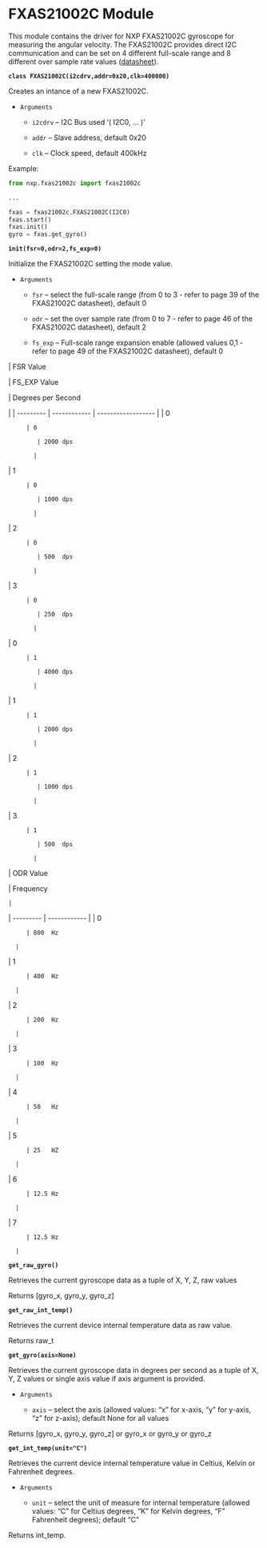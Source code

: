 # FXAS21002C Module

This module contains the driver for NXP FXAS21002C gyroscope for measuring the angular velocity.
The FXAS21002C provides direct I2C communication and can be set on 4 different full-scale range and 8 different over sample rate values  ([datasheet](http://www.nxp.com/assets/documents/data/en/data-sheets/FXAS21002.pdf)).


**`class FXAS21002C(i2cdrv,addr=0x20,clk=400000)`**

Creates an intance of a new FXAS21002C.


* ```Arguments```

    
    * ```i2cdrv``` – I2C Bus used ‘( I2C0, … )’


    * ```addr``` – Slave address, default 0x20


    * ```clk``` – Clock speed, default 400kHz


Example:

```py
from nxp.fxas21002c import fxas21002c

...

fxas = fxas21002c.FXAS21002C(I2C0)
fxas.start()
fxas.init()
gyro = fxas.get_gyro()
```


**`init(fsr=0,odr=2,fs_exp=0)`**

Initialize the FXAS21002C setting the mode value.


* ```Arguments```

    
    * ```fsr``` – select the full-scale range (from 0 to 3 - refer to page 39 of the FXAS21002C datasheet), default 0


    * ```odr``` – set the over sample rate (from 0 to 7 - refer to page 46 of the FXAS21002C datasheet), default 2


    * ```fs_exp``` – Full-scale range expansion enable (allowed values 0,1 - refer to page 49 of the FXAS21002C datasheet), default 0


| FSR Value

 | FS_EXP Value

 | Degrees per Second

 |
| --------- | ------------ | ------------------ |
| 0

         | 0

            | 2000 dps

           |
| 1

         | 0

            | 1000 dps

           |
| 2

         | 0

            | 500  dps

           |
| 3

         | 0

            | 250  dps

           |
| 0

         | 1

            | 4000 dps

           |
| 1

         | 1

            | 2000 dps

           |
| 2

         | 1

            | 1000 dps

           |
| 3

         | 1

            | 500  dps

           |
| ODR Value

 | Frequency

    |
| --------- | ------------ |
| 0

         | 800  Hz

      |
| 1

         | 400  Hz

      |
| 2

         | 200  Hz

      |
| 3

         | 100  Hz

      |
| 4

         | 50   Hz

      |
| 5

         | 25   HZ

      |
| 6

         | 12.5 Hz

      |
| 7

         | 12.5 Hz

      |

**`get_raw_gyro()`**

Retrieves the current gyroscope data as a tuple of X, Y, Z, raw values

Returns [gyro_x, gyro_y, gyro_z]


**`get_raw_int_temp()`**

Retrieves the current device internal temperature data as raw value.

Returns raw_t


**`get_gyro(axis=None)`**

Retrieves the current gyroscope data in degrees per second as a tuple of X, Y, Z values or single axis value if axis argument is provided.


* ```Arguments```

    
    * ```axis``` – select the axis (allowed values: “x” for x-axis, “y” for y-axis, “z” for z-axis); default None for all values


Returns [gyro_x, gyro_y, gyro_z] or gyro_x or gyro_y or gyro_z


**`get_int_temp(unit="C")`**

Retrieves the current device internal temperature value in Celtius, Kelvin or Fahrenheit degrees.


* ```Arguments```

    
    * ```unit``` – select the unit of measure for internal temperature (allowed values: “C” for Celtius degrees, “K” for Kelvin degrees, “F” Fahrenheit degrees); default “C”


Returns int_temp.
<!--stackedit_data:
eyJoaXN0b3J5IjpbMTQwNDg2MjMyNl19
-->